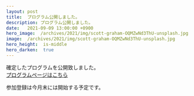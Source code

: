 ```yaml
---
layout: post
title:  プログラム公開しました。
description: プログラム公開しました。
date:   2021-09-09 13:00:00 +0900
hero_image:  /archives/2021/img/scott-graham-OQMZwNd3ThU-unsplash.jpg
image:  /archives/2021/img/scott-graham-OQMZwNd3ThU-unsplash.jpg
hero_height:  is-middle
hero_darken:  true
---
```


確定したプログラムを公開致しました。<br />
[プログラムページはこちら]({{base_url}}/program)

参加登録は今月末には開始する予定です。